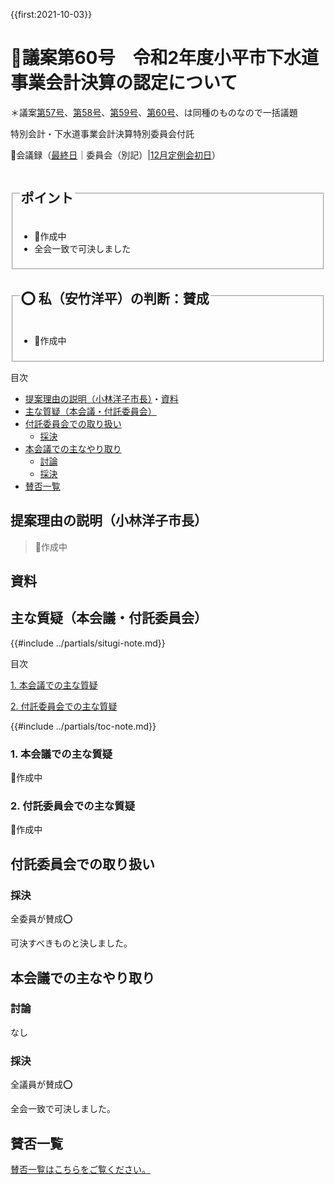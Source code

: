 {{first:2021-10-03}}

# 🚧議案第60号　令和2年度小平市下水道事業会計決算の認定について

＊議案[第57号](./gian-57.md)、[第58号](./gian-58.md)、[第59号](./gian-59.md)、[第60号](./gian-60.md)、は同種のものなので一括議題

<i class="fa fa-gavel" aria-hidden="true"></i> 特別会計・下水道事業会計決算特別委員会付託

<p id="read-kaigiroku">📄会議録（<a href="https://ssp.kaigiroku.net/tenant/kodaira/SpMinuteView.html?council_id=1240&schedule_id=6&minute_id=738&is_search=true">最終日</a>｜委員会（別記）|<a href="https://ssp.kaigiroku.net/tenant/kodaira/SpMinuteView.html?council_id=1258&schedule_id=2&minute_id=98&is_search=true">12月定例会初日</a>）</p>

<fieldset class="pnt">
  <legend><h2>ポイント</h2></legend>

- 🚧作成中
- 全会一致で可決しました

</fieldset>

<fieldset class="sanpi">
 <legend><h2>⭕️ 私（安竹洋平）の判断：賛成</h2></legend>

- 🚧作成中

</fieldset>

<div class="toc">

目次

- [提案理由の説明（小林洋子市長）](#提案理由の説明小林洋子市長)・[資料](#資料)
- [主な質疑（本会議・付託委員会）](#主な質疑本会議付託委員会)
- [付託委員会での取り扱い](#付託委員会での取り扱い)
  - [採決](#採決)
- [本会議での主なやり取り](#本会議での主なやり取り)
  - [討論](#討論)
  - [採決](#採決-1)
- [賛否一覧](#賛否一覧)

</div>

## 提案理由の説明（小林洋子市長）
> 🚧作成中

## 資料


<div class="ippan-situgi">

## 主な質疑（本会議・付託委員会）
{{#include ../partials/situgi-note.md}}


<div class="toc">

目次

[1. 本会議での主な質疑](#1-本会議での主な質疑)


[2. 付託委員会での主な質疑](#2-付託委員会での主な質疑)


{{#include ../partials/toc-note.md}}

</div>

### 1. 本会議での主な質疑
🚧作成中

### 2. 付託委員会での主な質疑
🚧作成中

<!-- この議案は総務委員会に付託されました。主な質疑を記します。-->
<!-- この議案は生活文教委員会に付託されました。主な質疑を記します。一人会派の会からは、伊藤央雄議員が委員として参加しました。私の質問も託しています。-->
<!-- この議案は厚生委員会に付託されました。主な質疑を記します。一人会派の会からは、橋本久雄議員が委員として参加しました。私の質問も託しています。-->
<!-- この議案は環境建設委員会に付託されました。主な質疑を記します。一人会派の会からは、私（安竹洋平議員）が委員として参加しました。-->


</div>

## 付託委員会での取り扱い
### 採決
全委員が賛成⭕️

可決すべきものと決しました。

## 本会議での主なやり取り
### 討論
なし

### 採決
全議員が賛成⭕️

全会一致で可決しました。

## 賛否一覧
[賛否一覧はこちらをご覧ください。](./index.md#賛否)

